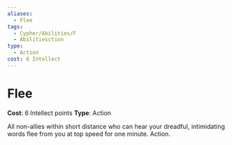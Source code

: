 ```yaml
---
aliases:
  - Flee
tags:
  - Cypher/Abilities/F
  - Abilitiesction
type:
  - Action
cost: 6 Intellect
---
```


# Flee

**Cost**: 6 Intellect points
**Type**: Action

All non-allies within short distance who can hear your dreadful, intimidating words flee from you at top speed for one minute. Action.

